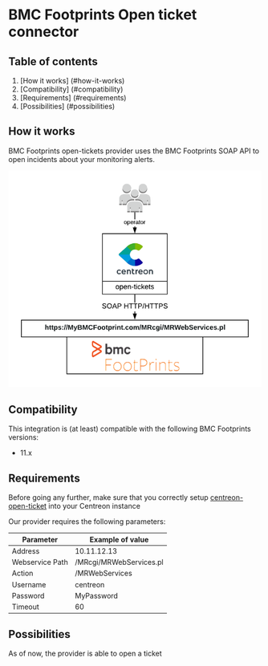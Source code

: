 # BMC Footprints Open ticket connector

## Table of contents
1. [How it works] (#how-it-works)
2. [Compatibility] (#compatibility)
3. [Requirements] (#requirements)
4. [Possibilities] (#possibilities)

## How it works <a name="how-it-works"></a>
BMC Footprints open-tickets provider uses the BMC Footprints SOAP API to open incidents about your monitoring alerts.

![architecture](img/ot-bmc-footprint-architecture.png)

## Compatibility <a name="compatibility"></a>
This integration is (at least) compatible with the following BMC Footprints versions:

- 11.x

## Requirements
Before going any further, make sure that you correctly setup [centreon-open-ticket](https://documentation.centreon.com/docs/centreon-open-tickets/en/latest/installation/index.html)
into your Centreon instance

Our provider requires the following parameters:

| Parameter | Example of value |
| --------- | ---------------- |
| Address | 10.11.12.13 |
| Webservice Path | /MRcgi/MRWebServices.pl |
| Action | /MRWebServices |
| Username | centreon |
| Password | MyPassword |
| Timeout | 60 |

## Possibilities <a name="possibilities"></a>
As of now, the provider is able to open a ticket
